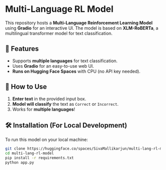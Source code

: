# Multi-Language RL Model

This repository hosts a **Multi-Language Reinforcement Learning Model** using **Gradio** for an interactive UI. The model is based on **XLM-RoBERTa**, a multilingual transformer model for text classification.

## 🚀 Features
- Supports **multiple languages** for text classification.
- Uses **Gradio** for an easy-to-use web UI.
- **Runs on Hugging Face Spaces** with CPU (no API key needed).

## 📌 How to Use
1. **Enter text** in the provided input box.
2. **Model will classify** the text as `Correct` or `Incorrect`.
3. Works for **multiple languages**!

## 🛠️ Installation (For Local Development)
To run this model on your local machine:
```bash
git clone https://huggingface.co/spaces/SivaMallikarjun/multi-lang-rl-model
cd multi-lang-rl-model
pip install -r requirements.txt
python app.py
